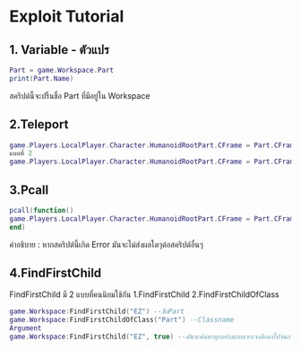# Exploit Tutorial
## 1. Variable - ตัวแปร
```lua
Part = game.Workspace.Part
print(Part.Name)
```
สคริปต์นี้จะปริ้นชื่อ Part ที่มีอยู่ใน Workspace

## 2.Teleport
```lua
game.Players.LocalPlayer.Character.HumanoidRootPart.CFrame = Part.CFrame
แบบที่ 2
game.Players.LocalPlayer.Character.HumanoidRootPart.CFrame = Part.CFrame * CFrame.new(0, 5, 0)
```

## 3.Pcall
```lua
pcall(function()
game.Players.LocalPlayer.Character.HumanoidRootPart.CFrame = Part.CFrame * CFrame.new(0, 5, 0)
end)
```
คำอธิบาย : หากสคริปต์นี้เกิด Error มันจะไม่ส่งผลใดๆต่อสคริปต์อื่นๆ

## 4.FindFirstChild
FindFirstChild มี 2 แบบที่คนนิยมใช้กัน
1.FindFirstChild
2.FindFirstChildOfClass
```lua
game.Workspace:FindFirstChild("EZ") --ชื่อPart
game.Workspace:FindFirstChildOfClass("Part") --Classname
Argument
game.Workspace:FindFirstChild("EZ", true) --มันจะค้นหาทุกอย่างแบบเจาะจงลึกลงไปจนกว่าจะเจอสิ่งที่มีชื่อว่า EZ ฟั่งชั่นนี้คล้ายกับการ GetDescendant
```
